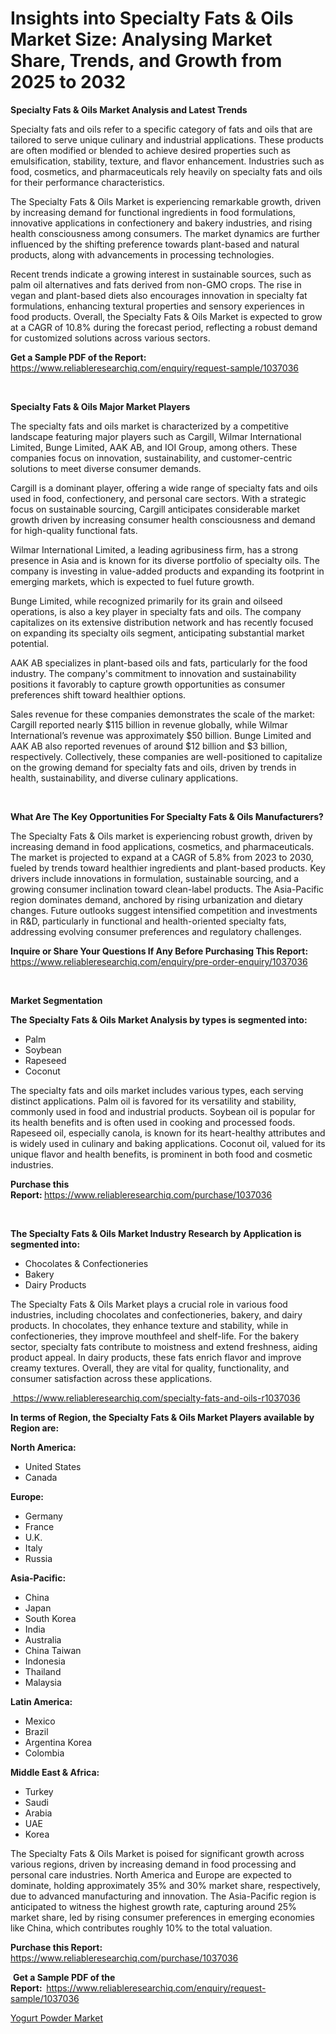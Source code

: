 <p><h1>Insights into Specialty Fats & Oils Market Size: Analysing Market Share, Trends, and Growth from 2025 to 2032</h1></p><p><strong>Specialty Fats & Oils Market Analysis and Latest Trends</strong></p>
<p><p>Specialty fats and oils refer to a specific category of fats and oils that are tailored to serve unique culinary and industrial applications. These products are often modified or blended to achieve desired properties such as emulsification, stability, texture, and flavor enhancement. Industries such as food, cosmetics, and pharmaceuticals rely heavily on specialty fats and oils for their performance characteristics.</p><p>The Specialty Fats & Oils Market is experiencing remarkable growth, driven by increasing demand for functional ingredients in food formulations, innovative applications in confectionery and bakery industries, and rising health consciousness among consumers. The market dynamics are further influenced by the shifting preference towards plant-based and natural products, along with advancements in processing technologies. </p><p>Recent trends indicate a growing interest in sustainable sources, such as palm oil alternatives and fats derived from non-GMO crops. The rise in vegan and plant-based diets also encourages innovation in specialty fat formulations, enhancing textural properties and sensory experiences in food products. Overall, the Specialty Fats & Oils Market is expected to grow at a CAGR of 10.8% during the forecast period, reflecting a robust demand for customized solutions across various sectors.</p></p>
<p><strong>Get a Sample PDF of the Report:&nbsp;</strong> <a href="https://www.reliableresearchiq.com/enquiry/request-sample/1037036?utm_campaign=3058&utm_medium=2&utm_source=Github&utm_content=ia&utm_term=21032025&utm_id=specialty-fats-oils">https://www.reliableresearchiq.com/enquiry/request-sample/1037036</a></p>
<p>&nbsp;</p>
<p><strong>Specialty Fats & Oils Major Market Players</strong></p>
<p><p>The specialty fats and oils market is characterized by a competitive landscape featuring major players such as Cargill, Wilmar International Limited, Bunge Limited, AAK AB, and IOI Group, among others. These companies focus on innovation, sustainability, and customer-centric solutions to meet diverse consumer demands.</p><p>Cargill is a dominant player, offering a wide range of specialty fats and oils used in food, confectionery, and personal care sectors. With a strategic focus on sustainable sourcing, Cargill anticipates considerable market growth driven by increasing consumer health consciousness and demand for high-quality functional fats.</p><p>Wilmar International Limited, a leading agribusiness firm, has a strong presence in Asia and is known for its diverse portfolio of specialty oils. The company is investing in value-added products and expanding its footprint in emerging markets, which is expected to fuel future growth.</p><p>Bunge Limited, while recognized primarily for its grain and oilseed operations, is also a key player in specialty fats and oils. The company capitalizes on its extensive distribution network and has recently focused on expanding its specialty oils segment, anticipating substantial market potential.</p><p>AAK AB specializes in plant-based oils and fats, particularly for the food industry. The company's commitment to innovation and sustainability positions it favorably to capture growth opportunities as consumer preferences shift toward healthier options.</p><p>Sales revenue for these companies demonstrates the scale of the market: Cargill reported nearly $115 billion in revenue globally, while Wilmar International’s revenue was approximately $50 billion. Bunge Limited and AAK AB also reported revenues of around $12 billion and $3 billion, respectively. Collectively, these companies are well-positioned to capitalize on the growing demand for specialty fats and oils, driven by trends in health, sustainability, and diverse culinary applications.</p></p>
<p>&nbsp;</p>
<p><strong>What Are The Key Opportunities For Specialty Fats & Oils Manufacturers?</strong></p>
<p><p>The Specialty Fats & Oils market is experiencing robust growth, driven by increasing demand in food applications, cosmetics, and pharmaceuticals. The market is projected to expand at a CAGR of 5.8% from 2023 to 2030, fueled by trends toward healthier ingredients and plant-based products. Key drivers include innovations in formulation, sustainable sourcing, and a growing consumer inclination toward clean-label products. The Asia-Pacific region dominates demand, anchored by rising urbanization and dietary changes. Future outlooks suggest intensified competition and investments in R&D, particularly in functional and health-oriented specialty fats, addressing evolving consumer preferences and regulatory challenges.</p></p>
<p><strong>Inquire or Share Your Questions If Any Before Purchasing This Report:</strong> <a href="https://www.reliableresearchiq.com/enquiry/pre-order-enquiry/1037036?utm_campaign=3058&utm_medium=2&utm_source=Github&utm_content=ia&utm_term=21032025&utm_id=specialty-fats-oils">https://www.reliableresearchiq.com/enquiry/pre-order-enquiry/1037036</a></p>
<p>&nbsp;</p>
<p><strong>Market Segmentation</strong></p>
<p><strong>The Specialty Fats & Oils Market Analysis by types is segmented into:</strong></p>
<p><ul><li>Palm</li><li>Soybean</li><li>Rapeseed</li><li>Coconut</li></ul></p>
<p><p>The specialty fats and oils market includes various types, each serving distinct applications. Palm oil is favored for its versatility and stability, commonly used in food and industrial products. Soybean oil is popular for its health benefits and is often used in cooking and processed foods. Rapeseed oil, especially canola, is known for its heart-healthy attributes and is widely used in culinary and baking applications. Coconut oil, valued for its unique flavor and health benefits, is prominent in both food and cosmetic industries.</p></p>
<p><strong>Purchase this Report:&nbsp;</strong><a href="https://www.reliableresearchiq.com/purchase/1037036?utm_campaign=3058&utm_medium=2&utm_source=Github&utm_content=ia&utm_term=21032025&utm_id=specialty-fats-oils">https://www.reliableresearchiq.com/purchase/1037036</a></p>
<p>&nbsp;</p>
<p><strong>The Specialty Fats & Oils Market Industry Research by Application is segmented into:</strong></p>
<p><ul><li>Chocolates & Confectioneries</li><li>Bakery</li><li>Dairy Products</li></ul></p>
<p><p>The Specialty Fats & Oils Market plays a crucial role in various food industries, including chocolates and confectioneries, bakery, and dairy products. In chocolates, they enhance texture and stability, while in confectioneries, they improve mouthfeel and shelf-life. For the bakery sector, specialty fats contribute to moistness and extend freshness, aiding product appeal. In dairy products, these fats enrich flavor and improve creamy textures. Overall, they are vital for quality, functionality, and consumer satisfaction across these applications.</p></p>
<p><a href="https://www.reliableresearchiq.com/specialty-fats-and-oils-r1037036?utm_campaign=3058&utm_medium=2&utm_source=Github&utm_content=ia&utm_term=21032025&utm_id=specialty-fats-oils">&nbsp;https://www.reliableresearchiq.com/specialty-fats-and-oils-r1037036</a></p>
<p><strong>In terms of Region, the Specialty Fats & Oils Market Players available by Region are:</strong></p>
<p>
    <p> <strong> North America: </strong>
        <ul>
            <li>United States</li>
            <li>Canada</li>
        </ul>
        </p> 
    <p> <strong> Europe: </strong>
        <ul>
            <li>Germany</li>
            <li>France</li>
            <li>U.K.</li>
            <li>Italy</li>
            <li>Russia</li>
        </ul>
        </p> 
    <p> <strong> Asia-Pacific: </strong>
        <ul>
            <li>China</li>
            <li>Japan</li>
            <li>South Korea</li>
            <li>India</li>
            <li>Australia</li>
            <li>China Taiwan</li>
            <li>Indonesia</li>
            <li>Thailand</li>
            <li>Malaysia</li>
        </ul>
        </p> 
    <p> <strong> Latin America: </strong>
        <ul>
            <li>Mexico</li>
            <li>Brazil</li>
            <li>Argentina Korea</li>
            <li>Colombia</li>
        </ul>
        </p> 
    <p> <strong> Middle East & Africa: </strong>
        <ul>
            <li>Turkey</li>
            <li>Saudi</li>
            <li>Arabia</li>
            <li>UAE</li>
            <li>Korea</li>
        </ul>
    </p>
    </p>
<p><p>The Specialty Fats & Oils Market is poised for significant growth across various regions, driven by increasing demand in food processing and personal care industries. North America and Europe are expected to dominate, holding approximately 35% and 30% market share, respectively, due to advanced manufacturing and innovation. The Asia-Pacific region is anticipated to witness the highest growth rate, capturing around 25% market share, led by rising consumer preferences in emerging economies like China, which contributes roughly 10% to the total valuation.</p></p>
<p><strong>Purchase this Report: </strong><a href="https://www.reliableresearchiq.com/purchase/1037036?utm_campaign=3058&utm_medium=2&utm_source=Github&utm_content=ia&utm_term=21032025&utm_id=specialty-fats-oils">https://www.reliableresearchiq.com/purchase/1037036</a></p>
<p>&nbsp;<strong>Get a Sample PDF of the Report:&nbsp;&nbsp;</strong><a href="https://www.reliableresearchiq.com/enquiry/request-sample/1037036?utm_campaign=3058&utm_medium=2&utm_source=Github&utm_content=ia&utm_term=21032025&utm_id=specialty-fats-oils">https://www.reliableresearchiq.com/enquiry/request-sample/1037036</a></p>
<p><strong></strong></p>
<p><p><a href="https://github.com/beroxiluwaya/Market-Research-Report-List-1/blob/main/yogurt-powder-market.md?utm_campaign=3058&utm_medium=2&utm_source=Github&utm_content=ia&utm_term=21032025&utm_id=specialty-fats-oils">Yogurt Powder Market</a></p></p>